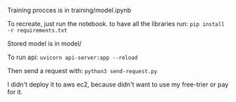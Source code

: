 Training procces is in training/model.ipynb 

To recreate, just run the notebook.
to have all the libraries run:
`pip install -r requirements.txt`

Stored model is in model/

To run api:
`uvicorn api-server:app --reload`

Then send a request with: 
`python3 send-request.py`

I didn't deploy it to aws ec2, because didn't want to use my free-trier or pay for it. 
